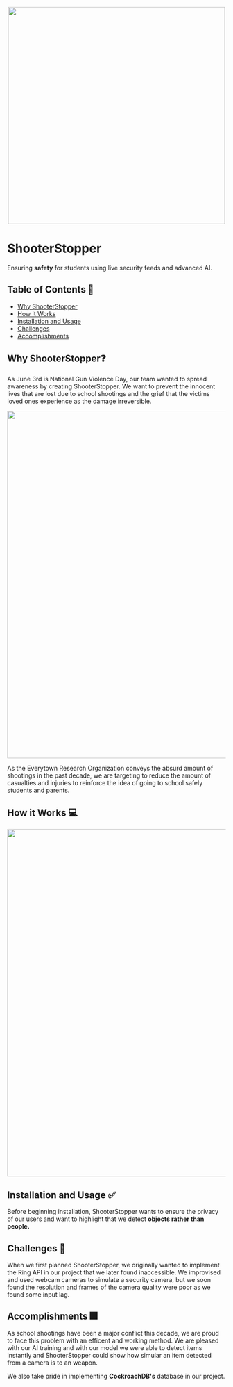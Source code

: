 <p align="center">
  <img src="https://github.com/frankchang1000/ShooterStopper/blob/main/docs/logo.png", width="500"/>
</p>

# ShooterStopper

Ensuring **safety** for students using live security feeds and advanced AI.


## Table of Contents 🧾
* [Why ShooterStopper](#why-shooterstopper)
* [How it Works](#how-it-works-)
* [Installation and Usage](#installation-and-usage-)
* [Challenges](#challenges-)
* [Accomplishments](#accomplishments-)


## Why ShooterStopper❓
As June 3rd is National Gun Violence Day, our team wanted to spread awareness by creating ShooterStopper. We want to prevent the innocent lives that are lost due to school shootings and the grief that the victims loved ones experience as the damage irreversible.

<p align="center">
  <img src="https://github.com/frankchang1000/ShooterStopper/blob/main/docs/slides/statistics.png", width="800"/>
</p>
As the Everytown Research Organization conveys the absurd amount of shootings in the past decade, we are targeting to reduce the amount of casualties and injuries to reinforce the idea of going to school safely students and parents.



## How it Works 💻
<p align="center">
  <img src="https://github.com/frankchang1000/ShooterStopper/blob/main/docs/slides/howitWorks.png", width="800"/>
</p>






## Installation and Usage ✅
Before beginning installation, ShooterStopper wants to ensure the privacy of our users and want to highlight that we detect **objects rather than people.**

## Challenges 🤬
When we first planned ShooterStopper, we originally wanted to implement the Ring API in our project that we later found inaccessible. We improvised and used webcam cameras to simulate a security camera, but we soon found the resolution and frames of the camera quality were poor as we found some input lag.


## Accomplishments 🎆
As school shootings have been a major conflict this decade, we are proud to face this problem with an efficent and working method. We are pleased with our AI training and with our model we were able to detect items instantly and ShooterStopper could show how simular an item detected from a camera is to an weapon.

We also take pride in implementing **CockroachDB's** database in our project.
